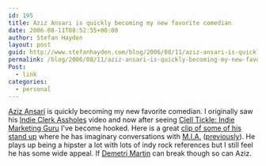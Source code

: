 ```yaml
---
id: 195
title: Aziz Ansari is quickly becoming my new favorite comedian
date: 2006-08-11T08:52:55+00:00
author: Stefan Hayden
layout: post
guid: http://www.stefanhayden.com/blog/2006/08/11/aziz-ansari-is-quickly-becoming-my-new-favorite-comedian/
permalink: /blog/2006/08/11/aziz-ansari-is-quickly-becoming-my-new-favorite-comedian/
Post:
  - link
categories:
  - personal
---
```

<span id="vidDescRemain" style="display: inline"><a href="http://www.azizisbored.com/">Aziz Ansari</a>  is quickly becoming my new favorite comedian. I originally saw his <a href="http://www.youtube.com/watch?v=LS4xTZUoyCQ&mode=related&search=">Indie Clerk Assholes</a> video and now after seeing <a href="http://www.youtube.com/watch?v=vD6bI7ziGPk&mode=related&search=">Clell Tickle: Indie Marketing Guru</a> I've become hooked. Here is a great <a href="http://www.youtube.com/watch?v=QcgvGqo_OUI&NR">clip of some of his stand up</a>  where he has imaginary conversations with <a href="http://www.myspace.com/mia">M.I.A.</a>   (<a href="http://www.stefanhayden.com/blog/2005/03/18/mia-maya-arulpragasam/">previously</a>). He plays up being a hipster a lot with lots of indy rock references but I still feel he has some wide appeal. If <a href="http://www.demetrimartin.com/">Demetri Martin</a>    can break though so can Aziz.</span>